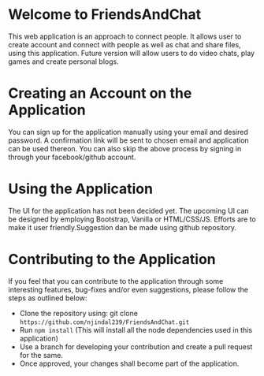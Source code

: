 # Welcome to FriendsAndChat

This web application is an approach to connect people. It allows user to create account and connect with people as well as chat and share files, using this application. Future version will allow users to do video chats, play games and create personal blogs.

# Creating an Account on the Application

You can sign up for the application manually using your email and desired password. A confirmation link will be sent to chosen email and application can be used thereon. You can also skip the above process by signing in through your facebook/github account.

# Using the Application

The UI for the application has not been decided yet. The upcoming UI can be designed by employing Bootstrap, Vanilla or HTML/CSS/JS. Efforts are to make it user friendly.Suggestion dan be made using github repository.

# Contributing to the Application

If you feel that you can contribute to the application through some interesting features, bug-fixes and/or even suggestions, please follow the steps as outlined below:
- Clone the repository using: git clone `https://github.com/njindal239/FriendsAndChat.git`
- Run `npm install` (This will install all the node dependencies used in this application)
- Use a branch for developing your contribution and create a pull request for the same.
- Once approved, your changes shall become part of the application.
